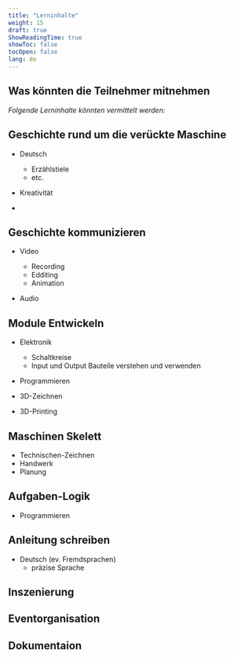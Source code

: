 ```yaml
---
title: "Lerninhalte"
weight: 15
draft: true
ShowReadingTime: true
showToc: false
tocOpen: false
lang: de
---
```


## Was könnten die Teilnehmer mitnehmen

*Folgende Lerninhalte könnten vermittelt werden:*


## Geschichte rund um die verückte Maschine


* Deutsch
  - Erzählstiele
  -  etc.
  
* Kreativität
* 
## Geschichte kommunizieren
* Video
  - Recording
  - Edditing
  - Animation
  
* Audio


## Module Entwickeln

* Elektronik
  - Schaltkreise
  - Input und Output Bauteile verstehen und verwenden
  
* Programmieren

* 3D-Zeichnen

* 3D-Printing
  
## Maschinen Skelett
* Technischen-Zeichnen
* Handwerk
* Planung

## Aufgaben-Logik

* Programmieren

## Anleitung schreiben
* Deutsch (ev. Fremdsprachen)
  - präzise Sprache

## Inszenierung

## Eventorganisation

## Dokumentaion

